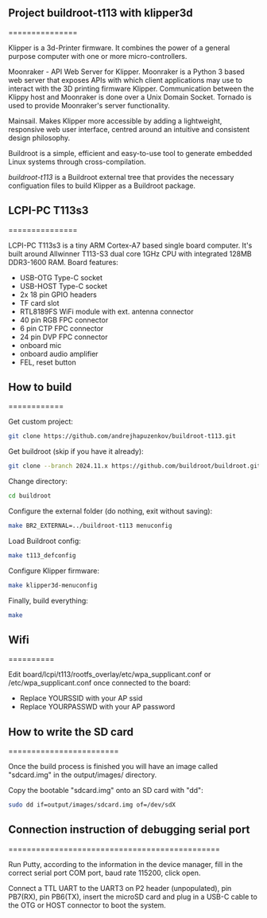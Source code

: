 ## Project buildroot-t113 with klipper3d
===============

Klipper is a 3d-Printer firmware. It combines the power of a general purpose computer with one or more micro-controllers.

Moonraker - API Web Server for Klipper. Moonraker is a Python 3 based web server that exposes APIs with which client applications may use to interact with the 3D printing firmware Klipper. Communication between the Klippy host and Moonraker is done over a Unix Domain Socket. Tornado is used to provide Moonraker's server functionality.

Mainsail. Makes Klipper more accessible by adding a lightweight, responsive web user interface, centred around an intuitive and consistent design philosophy.

Buildroot is a simple, efficient and easy-to-use tool to generate embedded Linux systems through cross-compilation.

*buildroot-t113* is a Buildroot external tree that provides the necessary configuation files to build Klipper as a Buildroot package.



## LCPI-PC T113s3
===============

LCPI-PC T113s3 is a tiny ARM Cortex-A7 based single board computer.
It's built around Allwinner T113-S3 dual core 1GHz CPU with integrated
128MB DDR3-1600 RAM.
Board features:
- USB-OTG Type-C socket
- USB-HOST Type-C socket
- 2x 18 pin GPIO headers
- TF card slot
- RTL8189FS WiFi module with ext. antenna connector
- 40 pin RGB FPC connector
- 6 pin CTP FPC connector
- 24 pin DVP FPC connector
- onboard mic
- onboard audio amplifier
- FEL, reset button

## How to build
============

Get custom project:

```bash
git clone https://github.com/andrejhapuzenkov/buildroot-t113.git
```

Get buildroot (skip if you have it already):

```bash
git clone --branch 2024.11.x https://github.com/buildroot/buildroot.git
```

Change directory:

```bash
cd buildroot
```

Configure the external folder (do nothing, exit without saving):

```bash
make BR2_EXTERNAL=../buildroot-t113 menuconfig
```

Load Buildroot config:

```bash
make t113_defconfig
```

Configure Klipper firmware:

```bash
make klipper3d-menuconfig
```

Finally, build everything:

```bash
make
```

## Wifi
==========

Edit board/lcpi/t113/rootfs_overlay/etc/wpa_supplicant.conf or
/etc/wpa_supplicant.conf once connected to the board:

- Replace YOURSSID with your AP ssid
- Replace YOURPASSWD with your AP password

## How to write the SD card
========================

Once the build process is finished you will have an image called "sdcard.img"
in the output/images/ directory.

Copy the bootable "sdcard.img" onto an SD card with "dd":

```bash
sudo dd if=output/images/sdcard.img of=/dev/sdX
```

## Connection instruction of debugging serial port
==============================================

Run Putty, according to the information in the device manager, fill in the correct serial port
COM port, baud rate 115200, click open.

Connect a TTL UART to the UART3 on P2 header (unpopulated), pin PB7(RX), pin PB6(TX), insert the microSD card and
plug in a USB-C cable to the OTG or HOST connector to boot the system.
